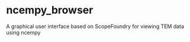 # ncempy_browser
A graphical user interface based on ScopeFoundry for viewing TEM data using ncempy
